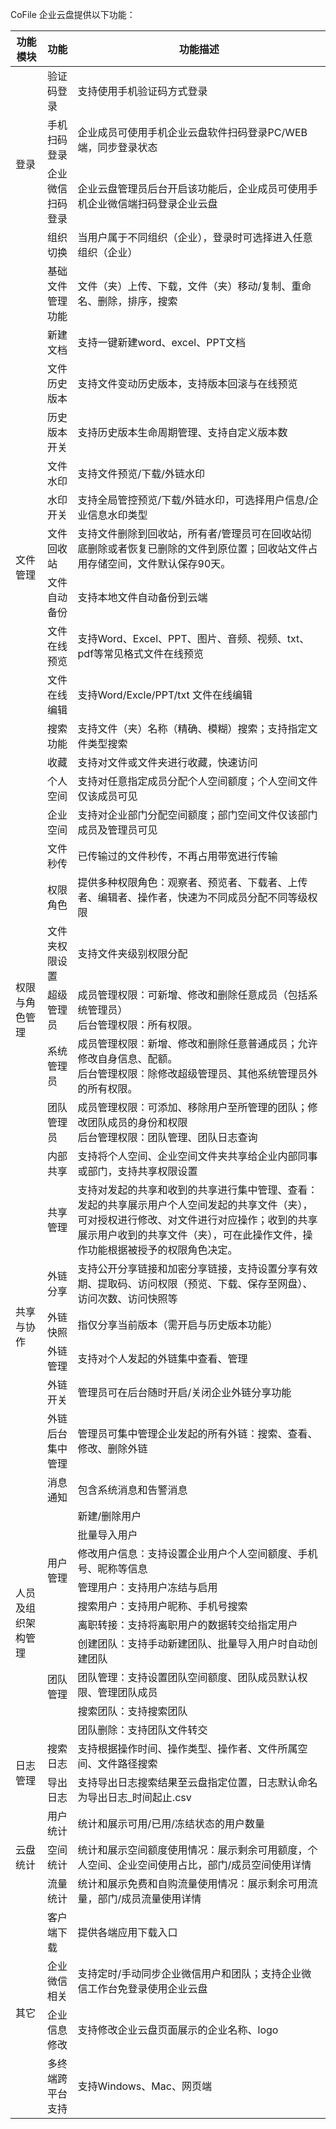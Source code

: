 CoFile 企业云盘提供以下功能：
<table>
<thead>
  <tr>
    <th>功能模块</th>
    <th>功能</th>
    <th>功能描述</th>
  </tr>
</thead>
<tbody>
  <tr>
    <td rowspan="4">登录</td>
    <td>验证码登录</td>
    <td>支持使用手机验证码方式登录</td>
  </tr>
  <tr>
    <td>手机扫码登录</td>
    <td>企业成员可使用手机企业云盘软件扫码登录PC/WEB端，同步登录状态</td>
  </tr>
  <tr>
    <td>企业微信扫码登录</td>
    <td>企业云盘管理员后台开启该功能后，企业成员可使用手机企业微信端扫码登录企业云盘</td>
  </tr>
  <tr>
    <td>组织切换</td>
    <td>当用户属于不同组织（企业），登录时可选择进入任意组织（企业）</td>
  </tr>
  <tr>
    <td rowspan="15">文件管理</td>
    <td>基础文件管理功能</td>
    <td>文件（夹）上传、下载，文件（夹）移动/复制、重命名、删除，排序，搜索</td>
  </tr>
  <tr>
    <td>新建文档</td>
    <td>支持一键新建word、excel、PPT文档</td>
  </tr>
  <tr>
    <td>文件历史版本</td>
    <td>支持文件变动历史版本，支持版本回滚与在线预览</td>
  </tr>
  <tr>
    <td>历史版本开关</td>
    <td>支持历史版本生命周期管理、支持自定义版本数</td>
  </tr>
  <tr>
    <td>文件水印</td>
    <td>支持文件预览/下载/外链水印</td>
  </tr>
  <tr>
    <td>水印开关</td>
    <td>支持全局管控预览/下载/外链水印，可选择用户信息/企业信息水印类型</td>
  </tr>
  <tr>
    <td>文件回收站</td>
    <td>支持文件删除到回收站，所有者/管理员可在回收站彻底删除或者恢复已删除的文件到原位置；回收站文件占用存储空间，文件默认保存90天。</td>
  </tr>
  <tr>
    <td>文件自动备份</td>
    <td>支持本地文件自动备份到云端</td>
  </tr>
  <tr>
    <td>文件在线预览</td>
    <td>支持Word、Excel、PPT、图片、音频、视频、txt、pdf等常见格式文件在线预览</td>
  </tr>
  <tr>
    <td>文件在线编辑</td>
    <td>支持Word/Excle/PPT/txt 文件在线编辑</td>
  </tr>
  <tr>
    <td>搜索功能</td>
    <td>支持文件（夹）名称（精确、模糊）搜索；支持指定文件类型搜索</td>
  </tr>
  <tr>
    <td>收藏</td>
    <td>支持对文件或文件夹进行收藏，快速访问</td>
  </tr>
  <tr>
    <td>个人空间</td>
    <td>支持对任意指定成员分配个人空间额度；个人空间文件仅该成员可见</td>
  </tr>
  <tr>
    <td>企业空间</td>
    <td>支持对企业部门分配空间额度；部门空间文件仅该部门成员及管理员可见</td>
  </tr>
  <tr>
    <td>文件秒传</td>
    <td>已传输过的文件秒传，不再占用带宽进行传输</td>
  </tr>
  <tr>
    <td rowspan="5">权限与角色管理</td>
    <td>权限角色</td>
    <td>提供多种权限角色：观察者、预览者、下载者、上传者、编辑者、操作者，快速为不同成员分配不同等级权限</td>
  </tr>
  <tr>
    <td>文件夹权限设置</td>
    <td>支持文件夹级别权限分配</td>
  </tr>
  <tr>
    <td>超级管理员</td>
    <td>成员管理权限：可新增、修改和删除任意成员（包括系统管理员）<br>后台管理权限：所有权限。</td>
  </tr>
  <tr>
    <td>系统管理员</td>
    <td>成员管理权限：新增、修改和删除任意普通成员；允许修改自身信息、配额。<br>后台管理权限：除修改超级管理员、其他系统管理员外的所有权限。</td>
  </tr>
  <tr>
    <td>团队管理员</td>
    <td>成员管理权限：可添加、移除用户至所管理的团队；修改团队成员的身份和权限<br>后台管理权限：团队管理、团队日志查询</td>
  </tr>
  <tr>
    <td rowspan="8">共享与协作</td>
    <td>内部共享</td>
    <td>支持将个人空间、企业空间文件夹共享给企业内部同事或部门，支持共享权限设置</td>
  </tr>
  <tr>
    <td>共享管理</td>
    <td>支持对发起的共享和收到的共享进行集中管理、查看：发起的共享展示用户个人空间发起的共享文件（夹），可对授权进行修改、对文件进行对应操作；收到的共享展示用户收到的共享文件（夹），可在此操作文件，操作功能根据被授予的权限角色决定。</td>
  </tr>
  <tr>
    <td>外链分享</td>
    <td>支持公开分享链接和加密分享链接，支持设置分享有效期、提取码、访问权限（预览、下载、保存至网盘）、访问次数、访问快照等</td>
  </tr>
  <tr>
    <td>外链快照</td>
    <td>指仅分享当前版本（需开启与历史版本功能）</td>
  </tr>
  <tr>
    <td>外链管理</td>
    <td>支持对个人发起的外链集中查看、管理</td>
  </tr>
  <tr>
    <td>外链开关</td>
    <td>管理员可在后台随时开启/关闭企业外链分享功能</td>
  </tr>
  <tr>
    <td>外链后台集中管理</td>
    <td>管理员可集中管理企业发起的所有外链：搜索、查看、修改、删除外链</td>
  </tr>
  <tr>
    <td>消息通知</td>
    <td>包含系统消息和告警消息</td>
  </tr>
  <tr>
    <td rowspan="10">人员及组织架构管理</td>
    <td rowspan="6">用户管理</td>
    <td>新建/删除用户</td>
  </tr>
  <tr>
    <td>批量导入用户</td>
  </tr>
  <tr>
    <td>修改用户信息：支持设置企业用户个人空间额度、手机号、昵称等信息</td>
  </tr>
  <tr>
    <td>管理用户：支持用户冻结与启用</td>
  </tr>
  <tr>
    <td>搜索用户：支持用户昵称、手机号搜索</td>
  </tr>
  <tr>
    <td>离职转接：支持将离职用户的数据转交给指定用户</td>
  </tr>
  <tr>
    <td rowspan="4">团队管理</td>
    <td>创建团队：支持手动新建团队、批量导入用户时自动创建团队</td>
  </tr>
  <tr>
    <td>团队管理：支持设置团队空间额度、团队成员默认权限、管理团队成员</td>
  </tr>
  <tr>
    <td>搜索团队：支持搜索团队</td>
  </tr>
  <tr>
    <td>团队删除：支持团队文件转交</td>
  </tr>
  <tr>
    <td rowspan="2">日志管理</td>
    <td>搜索日志</td>
    <td>支持根据操作时间、操作类型、操作者、文件所属空间、文件路径搜索</td>
  </tr>
  <tr>
    <td>导出日志</td>
    <td>支持导出日志搜索结果至云盘指定位置，日志默认命名为导出日志_时间起止.csv</td>
  </tr>
  <tr>
    <td rowspan="3">云盘统计</td>
    <td>用户统计</td>
    <td>统计和展示可用/已用/冻结状态的用户数量</td>
  </tr>
  <tr>
    <td>空间统计</td>
    <td>统计和展示空间额度使用情况：展示剩余可用额度，个人空间、企业空间使用占比，部门/成员空间使用详情</td>
  </tr>
  <tr>
    <td>流量统计</td>
    <td>统计和展示免费和自购流量使用情况：展示剩余可用流量，部门/成员流量使用详情</td>
  </tr>
  <tr>
    <td rowspan="4">其它</td>
    <td>客户端下载</td>
    <td>提供各端应用下载入口</td>
  </tr>
  <tr>
    <td>企业微信相关</td>
    <td>支持定时/手动同步企业微信用户和团队；支持企业微信工作台免登录使用企业云盘</td>
  </tr>
  <tr>
    <td>企业信息修改</td>
    <td>支持修改企业云盘页面展示的企业名称、logo</td>
  </tr>
  <tr>
    <td>多终端跨平台支持</td>
    <td>支持Windows、Mac、网页端</td>
  </tr>
</tbody>
</table>
